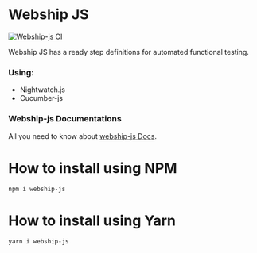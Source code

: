# Webship JS

[![Webship-js CI](https://github.com/webship/webship-js/actions/workflows/github-actions.yml/badge.svg?branch=1.0.x)](https://github.com/webship/webship-js/actions)


Webship JS has a ready step definitions for automated functional testing.

### Using:
* Nightwatch.js
* Cucumber-js


### Webship-js Documentations
All you need to know about [webship-js Docs](https://webship.gitbook.io/webship-js-docs/).


# How to install using NPM

```
npm i webship-js
```

# How to install using Yarn

```
yarn i webship-js
```